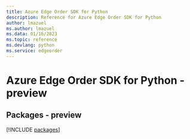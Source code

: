 ```yaml
---
title: Azure Edge Order SDK for Python
description: Reference for Azure Edge Order SDK for Python
author: lmazuel
ms.author: lmazuel
ms.data: 01/16/2023
ms.topic: reference
ms.devlang: python
ms.service: edgeorder
---
```

# Azure Edge Order SDK for Python - preview
## Packages - preview
[!INCLUDE [packages](edge-order-index.md)]